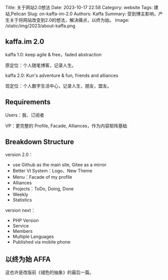 Title: 关于网站2.0想法
Date: 2023-10-17 22:58
Category: website
Tags: 建站,Pelican
Slug: on-kaffa-im-2.0
Authors: Kaffa
Summary: 受到博主影响，产生关于将网站改变到2.0的想法，解决痛点，以终为始。
Image: /static/img/2023/about-kaffa.png

## kaffa.im 2.0

kaffa 1.0: keep agile & free，faded abstraction

原定位：个人随笔博客，记录人生。

kaffa 2.0: Kun's adventure & fun, friends and alliances

现定位：个人数字生活中心，记录人生，朋友，盟友。


## Requirements

Users：我、订阅者

VP：更完整的 Profile, Facade, Alliances，作为内容矩阵基础


## Breakdown Structure

version 2.0：

- use Github as the main site, Gitee as a mirror
- Better VI System：Logo、New Theme
- Menu：Facade of my profile
- Alliances
- Projects：ToDo, Doing, Done
- Weekly
- Statistics

version next：

- PHP Version
- Service
- Members
- Multiple Languages
- Published via mobile phone

## 以终为始 AFFA

这也许是改版前《褪色的抽象》的最后一篇。
